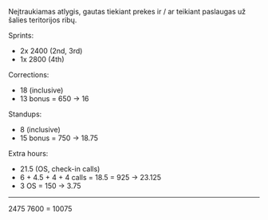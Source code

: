 Neįtraukiamas atlygis, gautas tiekiant prekes ir / ar teikiant paslaugas už šalies teritorijos ribų.

Sprints:
- 2x 2400 (2nd, 3rd)
- 1x 2800 (4th)

Corrections:
- 18 (inclusive)
- 13 bonus = 650
-> 16

Standups:
- 8 (inclusive)
- 15 bonus = 750
-> 18.75

Extra hours:
- 21.5 (OS, check-in calls)
- 6 + 4.5 + 4 + 4 calls = 18.5 = 925
  -> 23.125
- 3 OS = 150
  -> 3.75

---

2475
7600
= 10075
